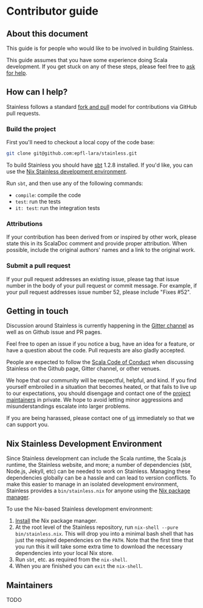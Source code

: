 # Contributor guide

## About this document

This guide is for people who would like to be involved in building Stainless.

This guide assumes that you have some experience doing Scala
development. If you get stuck on any of these steps, please feel free
to [ask for help](#getting-in-touch).

## How can I help?

Stainless follows a standard
[fork and pull](https://help.github.com/articles/using-pull-requests/)
model for contributions via GitHub pull requests.

### Build the project

First you'll need to checkout a local copy of the code base:

```sh
git clone git@github.com:epfl-lara/stainless.git
```

To build Stainless you should have
[sbt](https://www.scala-sbt.org/1.x/docs/Setup.html) 1.2.8 installed. If you'd like, you can use the [Nix Stainless development environment](#nix-stainless-development-environment).

 Run `sbt`, and then use any of the following commands:

 * `compile`: compile the code
 * `test`: run the tests
 * `it: test`: run the integration tests

### Attributions

If your contribution has been derived from or inspired by other work, please
state this in its ScalaDoc comment and provide proper attribution. When
possible, include the original authors' names and a link to the original work.

### Submit a pull request

If your pull request addresses an existing issue, please tag that
issue number in the body of your pull request or commit message. For
example, if your pull request addresses issue number 52, please
include "Fixes #52".

## Getting in touch

Discussion around Stainless is currently happening in the
[Gitter channel](https://gitter.im/epfl-lara/stainless) as well as on Github
issue and PR pages.

Feel free to open an issue if you notice a bug, have an idea for a
feature, or have a question about the code. Pull requests are also
gladly accepted.

People are expected to follow the
[Scala Code of Conduct](https://www.scala-lang.org/conduct/) when
discussing Stainless on the Github page, Gitter channel, or other
venues.

We hope that our community will be respectful, helpful, and kind. If
you find yourself embroiled in a situation that becomes heated, or
that fails to live up to our expectations, you should disengage and
contact one of the [project maintainers](#maintainers)
in private. We hope to avoid letting minor aggressions and misunderstandings
escalate into larger problems.

If you are being harassed, please contact one of [us](#maintainers)
immediately so that we can support you.

## Nix Stainless Development Environment

Since Stainless development can include the Scala runtime, the Scala.js runtime, the Stainless website, and more; a number of dependencies (sbt, Node.js, Jekyll, etc) can be needed to work on Stainless. Managing these dependencies globally can be a hassle and can lead to version conflicts. To make this easier to manage in an isolated development environment, Stainless provides a `bin/stainless.nix` for anyone using the [Nix package manager](https://nixos.org/nix/).

To use the Nix-based Stainless development environment:

1. [Install](https://nixos.org/nix/download.html) the Nix package manager.
2. At the root level of the Stainless repository, run `nix-shell --pure bin/stainless.nix`. This will drop you into a minimal bash shell that has just the required dependencies on the `PATH`. Note that the first time that you run this it will take some extra time to download the necessary dependencies into your local Nix store.
3. Run `sbt`, etc. as required from the `nix-shell`.
4. When you are finished you can `exit` the `nix-shell`.

## Maintainers

TODO
